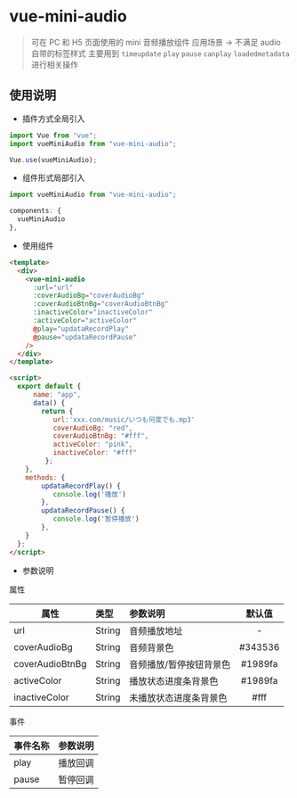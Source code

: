 # vue-mini-audio

> 可在 PC 和 H5 页面使用的 mini 音频播放组件
> 应用场景 → 不满足 audio 自带的标签样式
> 主要用到 `timeupdate` `play` `pause` `canplay` `loadedmetadata` 进行相关操作

## 使用说明

- 插件方式全局引入

```javascript
import Vue from "vue";
import vueMiniAudio from "vue-mini-audio";

Vue.use(vueMiniAudio);
```

- 组件形式局部引入

```javascript
import vueMiniAudio from "vue-mini-audio";

components: {
  vueMiniAudio
},
```

- 使用组件

```html
<template>
  <div>
    <vue-mini-audio
      :url="url"
      :coverAudioBg="coverAudioBg"
      :coverAudioBtnBg="coverAudioBtnBg"
      :inactiveColor="inactiveColor"
      :activeColor="activeColor"
      @play="updataRecordPlay"
      @pause="updataRecordPause"
    />
  </div>
</template>

<script>
  export default {
      name: "app",
      data() {
      	return {
      	   url:'xxx.com/music/いつも何度でも.mp3'
      	   coverAudioBg: "red",
      	   coverAudioBtnBg: "#fff",
      	   activeColor: "pink",
      	   inactiveColor: "#fff"
     	 };
    },
    methods: {
      	updataRecordPlay() {
       	   console.log('播放')
      	},
      	updataRecordPause() {
           console.log('暂停播放')
      	},
    }
  };
</script>
```

- 参数说明

属性

| 属性            | 类型   | 参数说明                | 默认值  |
| --------------- | :----- | :---------------------- | :-----: |
| url             | String | 音频播放地址            |    -    |
| coverAudioBg    | String | 音频背景色              | #343536 |
| coverAudioBtnBg | String | 音频播放/暂停按钮背景色 | #1989fa |
| activeColor     | String | 播放状态进度条背景色    | #1989fa |
| inactiveColor   | String | 未播放状态进度条背景色  |  #fff   |

事件

| 事件名称 | 参数说明 |
| -------- | :------- |
| play     | 播放回调 |
| pause    | 暂停回调 |
